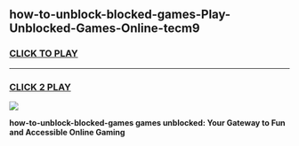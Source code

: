
## how-to-unblock-blocked-games-Play-Unblocked-Games-Online-tecm9
<h3>
<a href="https://premium76.site?title=how-to-unblock-blocked-games&ref=25A">CLICK TO PLAY</a></h3>
<hr>

<h3>
<a href="https://premium76.site?title=how-to-unblock-blocked-games&ref=25A">CLICK 2 PLAY</a>
  
</h3>

<a href="https://premium76.site?title=how-to-unblock-blocked-games&ref=25A"><img src="https://clearcache.store/games.png"></a>


**how-to-unblock-blocked-games games unblocked: Your Gateway to Fun and Accessible Online Gaming**
